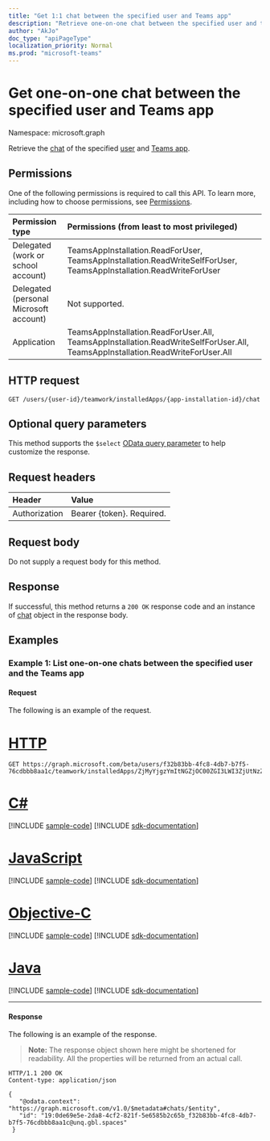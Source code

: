 ```yaml
---
title: "Get 1:1 chat between the specified user and Teams app"
description: "Retrieve one-on-one chat between the specified user and the Teams app."
author: "AkJo"
doc_type: "apiPageType"
localization_priority: Normal
ms.prod: "microsoft-teams"
---
```


# Get one-on-one chat between the specified user and Teams app

Namespace: microsoft.graph

Retrieve the [chat](../resources/chat.md) of the specified [user](../resources/user.md) and [Teams app](../resources/teamsapp.md).

## Permissions

One of the following permissions is required to call this API. To learn more, including how to choose permissions, see [Permissions](/graph/permissions-reference).

|Permission type      | Permissions (from least to most privileged)              |
|:--------------------|:---------------------------------------------------------|
|Delegated (work or school account) | TeamsAppInstallation.ReadForUser, TeamsAppInstallation.ReadWriteSelfForUser, TeamsAppInstallation.ReadWriteForUser |
|Delegated (personal Microsoft account) | Not supported.    |
|Application | TeamsAppInstallation.ReadForUser.All, TeamsAppInstallation.ReadWriteSelfForUser.All, TeamsAppInstallation.ReadWriteForUser.All |

## HTTP request

<!-- { "blockType": "ignored" } -->

```http
GET /users/{user-id}/teamwork/installedApps/{app-installation-id}/chat
```

## Optional query parameters

This method supports the `$select` [OData query parameter](/graph/query-parameters) to help customize the response.

## Request headers

| Header       | Value |
|:---------------|:--------|
| Authorization  | Bearer {token}. Required.  |

## Request body

Do not supply a request body for this method.

## Response

If successful, this method returns a `200 OK` response code and an instance of [chat](../resources/chat.md) object in the response body.

## Examples

### Example 1: List one-on-one chats between the specified user and the Teams app

#### Request

The following is an example of the request.


# [HTTP](#tab/http)
<!-- {
  "blockType": "request",
  "name": "user_chat_teamsApps"
}-->
```msgraph-interactive
GET https://graph.microsoft.com/beta/users/f32b83bb-4fc8-4db7-b7f5-76cdbbb8aa1c/teamwork/installedApps/ZjMyYjgzYmItNGZjOC00ZGI3LWI3ZjUtNzZjZGJiYjhhYTFjIyMyMmY3M2JiZS1mNjdhLTRkZWEtYmQ1NC01NGNhYzcxOGNiMmI=/chat
```
# [C#](#tab/csharp)
[!INCLUDE [sample-code](../includes/snippets/csharp/user-chat-teamsapps-csharp-snippets.md)]
[!INCLUDE [sdk-documentation](../includes/snippets/snippets-sdk-documentation-link.md)]

# [JavaScript](#tab/javascript)
[!INCLUDE [sample-code](../includes/snippets/javascript/user-chat-teamsapps-javascript-snippets.md)]
[!INCLUDE [sdk-documentation](../includes/snippets/snippets-sdk-documentation-link.md)]

# [Objective-C](#tab/objc)
[!INCLUDE [sample-code](../includes/snippets/objc/user-chat-teamsapps-objc-snippets.md)]
[!INCLUDE [sdk-documentation](../includes/snippets/snippets-sdk-documentation-link.md)]

# [Java](#tab/java)
[!INCLUDE [sample-code](../includes/snippets/java/user-chat-teamsapps-java-snippets.md)]
[!INCLUDE [sdk-documentation](../includes/snippets/snippets-sdk-documentation-link.md)]

---


#### Response

The following is an example of the response.
>**Note:** The response object shown here might be shortened for readability. All the properties will be returned from an actual call.
<!-- {
  "blockType": "response",
  "name": "user_chat_teamsApps",
  "truncated": true,
  "@odata.type": "microsoft.graph.chat",
  "isCollection": false
} -->

```http
HTTP/1.1 200 OK
Content-type: application/json

{
   "@odata.context": "https://graph.microsoft.com/v1.0/$metadata#chats/$entity",
   "id": "19:0de69e5e-2da8-4cf2-821f-5e6585b2c65b_f32b83bb-4fc8-4db7-b7f5-76cdbbb8aa1c@unq.gbl.spaces"
 }
```

<!-- uuid: 8fcb5dbc-d5aa-4681-8e31-b001d5168d79
2015-10-25 14:57:30 UTC -->
<!-- {
  "type": "#page.annotation",
  "description": "User chat teamsAppInstallations",
  "keywords": "",
  "section": "documentation",
  "tocPath": ""
}-->
